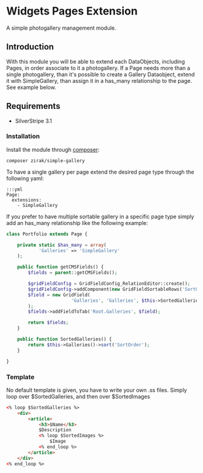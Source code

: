 # Widgets Pages Extension

A simple photogallery management module.

## Introduction

With this module you will be able to extend each DataObjects, including Pages, in order associate to it a photogallery. If a Page needs more
than a single photogallery, than it's possible to create a Gallery Dataobject, extend it with SimpleGallery, than assign it in a has_many relationship
to the page. See example below.

## Requirements

 * SilverStripe 3.1

### Installation

Install the module through [composer](http://getcomposer.org):

	composer zirak/simple-gallery

To have a single gallery per page extend the desired page type through the following yaml:

	:::yml
	Page:
	  extensions:
	    - SimpleGallery

If you prefer to have multiple sortable gallery in a specific page type simply add an has_many relationship
like the following example:

```php
class Portfolio extends Page {

	private static $has_many = array(
			'Galleries' => 'SimpleGallery'
	);

	public function getCMSFields() {
		$fields = parent::getCMSFields();

		$gridFieldConfig = GridFieldConfig_RelationEditor::create();
		$gridFieldConfig->addComponent(new GridFieldSortableRows('SortOrder'));
		$field = new GridField(
						'Galleries', 'Galleries', $this->SortedGalleries(), $gridFieldConfig
		);
		$fields->addFieldToTab('Root.Galleries', $field);

		return $fields;
	}

	public function SortedGalleries() {
		return $this->Galleries()->sort('SortOrder');
	}

}
```

### Template

No default template is given, you have to write your own .ss files. Simply loop over $SortedGalleries, and then over $SortedImages

```HTML
<% loop $SortedGalleries %>
	<div>
		<article>
			<h3>$Name</h3>
			$Description
			<% loop $SortedImages %>
				$Image
			<% end_loop %>
		</article>
	</div>
<% end_loop %>
```
